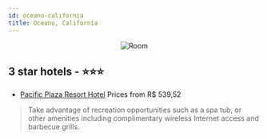 ```yaml
---
id: oceano-california
title: Oceano, California
---
```


<center><img src="https://i.travelapi.com/hotels/13000000/12300000/12297000/12296933/da773deb_z.jpg" alt="Room" /></center>


##  3 star hotels - ⭐️⭐️⭐️

-    [Pacific Plaza Resort Hotel](https://us.hurb.com/hotels/oceano/pacific-plaza-resort-hotel-JNP-JP394314?cmp=18055) Prices from R$ 539,52
   > Take advantage of recreation opportunities such as a spa tub, or other amenities including complimentary wireless Internet access and barbecue grills.
